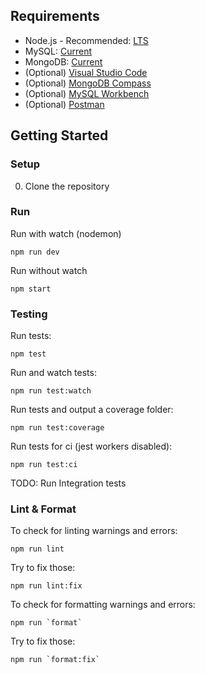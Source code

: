 ## Requirements

- Node.js - Recommended: [LTS](https://nodejs.org/en/)
- MySQL: [Current](https://mysql.com/downloads/)
- MongoDB: [Current](https://mongodb.com/try/download/community)
- (Optional) [Visual Studio Code](https://code.visualstudio.com/)
- (Optional) [MongoDB Compass](https://www.mongodb.com/try/download/compass)
- (Optional) [MySQL Workbench](https://www.mysql.com/products/workbench/)
- (Optional) [Postman](https://www.postman.com/downloads/)

## Getting Started

### Setup

0. Clone the repository

### Run

Run with watch (nodemon)

```
npm run dev
```

Run without watch

```
npm start
```

### Testing

Run tests:

```
npm test
```

Run and watch tests:

```
npm run test:watch
```

Run tests and output a coverage folder:

```
npm run test:coverage
```

Run tests for ci (jest workers disabled):

```
npm run test:ci
```

TODO: Run Integration tests

### Lint & Format

To check for linting warnings and errors:

```
npm run lint
```

Try to fix those:

```
npm run lint:fix
```

To check for formatting warnings and errors:

```
npm run `format`
```

Try to fix those:

```
npm run `format:fix`
```
